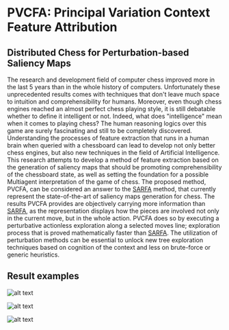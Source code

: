 # PVCFA: Principal Variation Context Feature Attribution
## Distributed Chess for Perturbation-based Saliency Maps

The research and development field of computer chess improved more in the last 5 years than in the whole history of computers. Unfortunately these unprecedented results comes with techniques that don't leave much space to intuition and comprehensibility for humans. Moreover, even though chess engines reached an almost perfect chess playing style, it is still debatable whether to define it intelligent or not. Indeed, what does "intelligence" mean when it comes to playing chess? The human reasoning logics over this game are surely fascinating and still to be completely discovered. Understanding the processes of feature extraction that runs in a human brain when queried with a chessboard can lead to develop not only better chess engines, but also new techniques in the field of Artificial Intelligence. This research attempts to develop a method of feature extraction based on the generation of saliency maps that should be promoting comprehensibility of the chessboard state, as well as setting the foundation for a possible Multiagent interpretation of the game of chess. The proposed method, PVCFA, can be considered an answer to the [SARFA](https://github.com/nikaashpuri/sarfa-saliency) method, that currently represent the state-of-the-art of saliency maps generation for chess. The results PVCFA provides are objectively carrying more information than [SARFA](https://github.com/nikaashpuri/sarfa-saliency), as the representation displays how the pieces are involved not only in the current move, but in the whole action. PVCFA does so by executing a perturbative actionless exploration along a selected moves line; exploration process that is proved mathematically faster than [SARFA](https://github.com/nikaashpuri/sarfa-saliency). The utilization of perturbation methods can be essential to unlock new tree exploration techniques based on cognition of the context and less on brute-force or generic heuristics.

## Result examples

![alt text](![image](https://user-images.githubusercontent.com/79941829/184558019-e363287f-4d4c-4540-88d2-07ebd89faaec.png) "Logo Title Text 1")

![alt text](![image](https://user-images.githubusercontent.com/79941829/184558025-bec1586c-14e5-426a-bd6e-25028b620e02.png) "Logo Title Text 1")

![alt text](![image](https://user-images.githubusercontent.com/79941829/184558032-796b0eee-be07-4ed7-9313-7f51f87a4d8a.png) "Logo Title Text 1")
